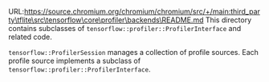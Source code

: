 URL:https://source.chromium.org/chromium/chromium/src/+/main:third_party\tflite\src\tensorflow\core\profiler\backends\README.md
This directory contains subclasses of `tensorflow::profiler::ProfilerInterface`
and related code.

`tensorflow::ProfilerSession` manages a collection of profile sources. Each
profile source implements a subclass of
`tensorflow::profiler::ProfilerInterface`.
